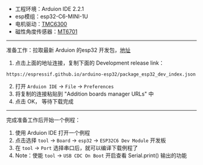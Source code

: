 - 工程环境：Arduion IDE 2.2.1
- esp模组：esp32-C6-MINI-1U 
- 电机驱动：[TMC6300](https://docs.sparkfun.com/SparkFun_IoT_Brushless_Motor_Driver/assets/component_documentation/TMC6300.pdf)
- 磁性角度传感器：[MT6701](https://www.magntek.com.cn/upload/MT6701_Rev.1.0.pdf)

---
准备工作：拉取最新 Arduion 的esp32 开发包，[地址](https://espressif-docs.readthedocs-hosted.com/projects/arduino-esp32/en/latest/installing.html)

1. 点击上面的地址连接，复制下面的 Development release link：
~~~
https://espressif.github.io/arduino-esp32/package_esp32_dev_index.json
~~~
2. 打开 `Arduion IDE` -> `File` -> `Preferences`
3. 将复制的连接粘贴到 "Addition boards manager URLs" 中
4. 点击 OK， 等待下载完成

---
完成准备工作后开始一个例程：  

1. 使用 Arduion IDE 打开一个例程
2. 点击选择 `tool` -> `Board` -> `esp32` -> `ESP32C6 Dev Module` 开发板
3. 在 `tool` -> `Port` 选择串口后，就可以编译下载例程了
4. Note：使能 `tool` -> `USB CDC On Boot` 开启查看 Serial.print() 输出的功能
